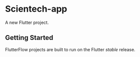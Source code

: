 # Scientech-app

A new Flutter project.

## Getting Started

FlutterFlow projects are built to run on the Flutter _stable_ release.
